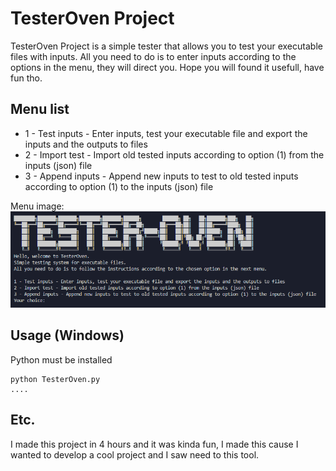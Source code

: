 # TesterOven Project

TesterOven Project is a simple tester that allows you to test your executable files with inputs.
All you need to do is to enter inputs according to the options in the menu, they will direct you.
Hope you will found it usefull, have fun tho.

## Menu list

* 1 - Test inputs - Enter inputs, test your executable file and export the inputs and the outputs to files
* 2 - Import test - Import old tested inputs according to option (1) from the inputs (json) file
* 3 - Append inputs - Append new inputs to test to old tested inputs according to option (1) to the inputs (json) file

Menu image:  
![Menu image](ReadmeStatics/menu.png)

## Usage (Windows)

Python must be installed

```
python TesterOven.py
....
```

## Etc.

I made this project in 4 hours and it was kinda fun, I made this cause I wanted to develop a cool project and I saw need to this tool.